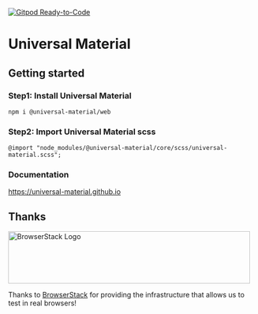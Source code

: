 [![Gitpod Ready-to-Code](https://img.shields.io/badge/Gitpod-Ready--to--Code-blue?logo=gitpod)](https://gitpod.io/#https://github.com/universal-material/universal-material) 

# Universal Material


## Getting started

### Step1: Install Universal Material
```
npm i @universal-material/web
```

### Step2: Import Universal Material scss
```
@import "node_modules/@universal-material/core/scss/universal-material.scss";
```

### Documentation
https://universal-material.github.io

## Thanks

<img src="https://live.browserstack.com/images/opensource/browserstack-logo.svg" alt="BrowserStack Logo" width="490" height="106">

Thanks to [BrowserStack](https://www.browserstack.com/) for providing the infrastructure that allows us to test in real browsers!

